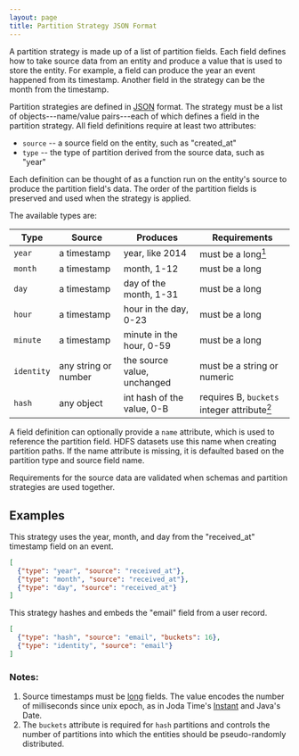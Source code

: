 ```yaml
---
layout: page
title: Partition Strategy JSON Format
---
```


A partition strategy is made up of a list of partition fields. Each field defines how to take source data from an entity and produce a value that is used to store the entity. For example, a field can produce the year an event happened from its timestamp. Another field in the strategy can be the month from the timestamp.

Partition strategies are defined in [JSON][json] format. The strategy must be a list of objects---name/value pairs---each of which defines a field in the partition strategy. All field definitions require at least two attributes:

* `source` -- a source field on the entity, such as "created_at"
* `type` -- the type of partition derived from the source data, such as "year"

Each definition can be thought of as a function run on the entity's source to produce the partition field's data. The order of the partition fields is preserved and used when the strategy is applied.

The available types are:

| Type       | Source               | Produces                    | Requirements |
| ----       | ------               | --------                    | ------------ |
| `year`     | a timestamp          | year, like 2014             | must be a long[<sup>1</sup>](#notes) |
| `month`    | a timestamp          | month, 1-12                 | must be a long |
| `day`      | a timestamp          | day of the month, 1-31      | must be a long |
| `hour`     | a timestamp          | hour in the day, 0-23       | must be a long |
| `minute`   | a timestamp          | minute in the hour, 0-59    | must be a long |
| `identity` | any string or number | the source value, unchanged | must be a string or numeric |
| `hash`     | any object           | int hash of the value, 0-B  | requires B, `buckets` integer attribute[<sup>2</sup>](#notes) |

A field definition can optionally provide a `name` attribute, which is used to reference the partition field. HDFS datasets use this name when creating partition paths. If the name attribute is missing, it is defaulted based on the partition type and source field name.

Requirements for the source data are validated when schemas and partition strategies are used together. 

## Examples

This strategy uses the year, month, and day from the "received_at" timestamp field on an event.

```json
[
  {"type": "year", "source": "received_at"},
  {"type": "month", "source": "received_at"},
  {"type": "day", "source": "received_at"}
]
```

This strategy hashes and embeds the "email" field from a user record.

```json
[
  {"type": "hash", "source": "email", "buckets": 16},
  {"type": "identity", "source": "email"}
]
```

### Notes:
1. Source timestamps must be [long][avro-types] fields. The value encodes the number of milliseconds since unix epoch, as in Joda Time's [Instant][timestamp] and Java's Date.
2. The `buckets` attribute is required for `hash` partitions and controls the number of partitions into which the entities should be pseudo-randomly distributed.

[json]: http://www.json.org/
[avro-types]: http://avro.apache.org/docs/1.7.6/spec.html#schema_primitive
[timestamp]: http://www.joda.org/joda-time/apidocs/org/joda/time/Instant.html#getMillis()
